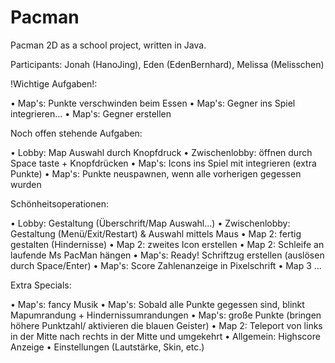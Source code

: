 # Pacman
Pacman 2D as a school project, written in Java.

Participants: Jonah (HanoJing), Eden (EdenBernhard), Melissa (Melisschen)

!Wichtige Aufgaben!:

• Map's: Punkte verschwinden beim Essen
• Map's: Gegner ins Spiel integrieren...
• Map's: Gegner erstellen

Noch offen stehende Aufgaben:

• Lobby: Map Auswahl durch Knopfdruck
• Zwischenlobby: öffnen durch Space taste + Knopfdrücken
• Map's: Icons ins Spiel mit integrieren (extra Punkte)
• Map's: Punkte neuspawnen, wenn alle vorherigen gegessen wurden

Schönheitsoperationen:

• Lobby: Gestaltung (Überschrift/Map Auswahl...)
• Zwischenlobby: Gestaltung (Menü/Exit/Restart) & Auswahl mittels Maus
• Map 2: fertig gestalten (Hindernisse)
• Map 2: zweites Icon erstellen
• Map 2: Schleife an laufende Ms PacMan hängen 
• Map's: Ready! Schriftzug erstellen (auslösen durch Space/Enter)
• Map's: Score Zahlenanzeige in Pixelschrift
• Map 3 ...

Extra Specials:

• Map's: fancy Musik 
• Map's: Sobald alle Punkte gegessen sind, blinkt Mapumrandung + Hindernissumrandungen 
• Map's: große Punkte (bringen höhere Punktzahl/ aktivieren die blauen Geister) 
• Map 2: Teleport von links in der Mitte nach rechts in der Mitte und umgekehrt
• Allgemein: Highscore Anzeige 
• Einstellungen (Lautstärke, Skin, etc.)
